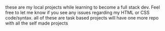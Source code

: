 these are my local projects while learning to become a full stack dev. Feel free to let me know if you see any issues regarding my HTML or CSS code/syntax.
all of these are task based projects 
will have one more repo with all the self made projects

